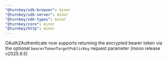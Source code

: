```yaml
---
"@turnkey/sdk-browser": minor
"@turnkey/sdk-server": minor
"@turnkey/sdk-types": minor
"@turnkey/core": minor
"@turnkey/http": minor
---
```


OAuth2Authenticate now supports returning the encrypted bearer token via the optional `bearerTokenTargetPublicKey` request parameter (mono release v2025.9.5)
